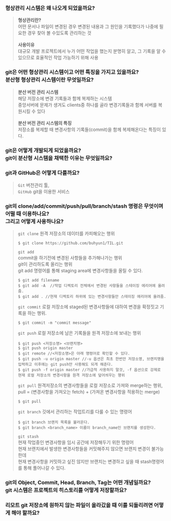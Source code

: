 ### 형상관리 시스템은 왜 나오게 되었을까요?<br/> 
> **형상관리란?**<br/>  어떤 문서나 파일이 변경된 경우 변경된 내용과 그 원인을 기록했다가 나중에 필요한 경우 찾아 볼 수있도록 관리하는 것<br/><br/>
> **사용이유**<br/> 대규모 개발 프로젝트에서 누가 어떤 작업을 했는지 분명히 알고, 그 기록을 알 수 있으므로 효율적인 작업 가능하기 위해 사용<br/>

### git은 어떤 형상관리 시스템이고 어떤 특징을 가지고 있을까요?<br/>  분산형 형상관리 시스템이란 무엇일까요?<br/> 
> **분산 버전 관리 시스템**<br/> 
> 해당 저장소에 변경 기록들과 함께 복제하는 시스템<br/> 중앙서버에 문제가 생겨도 clients중 하나를 골라 변경기록들과 함께 서버를 복원시킬 수 있다<br/><br/>
> **분산 버전 관리 시스템의 특징**<br/>
> 저장소를 복제할 때 변경사항의 기록들(commit)을 함께 복제해온다는 특징이 있다.<br/>

### git은 어떻게 개발되게 되었을까요?<br/> git이 분산형 시스템을 채택한 이유는 무엇일까요?<br/> 

### git과 GitHub은 어떻게 다를까요?<br/> 
>`Git` 버전관리 툴,<br/> `GitHub` git을 이용한 서비스<br/> 
### git의 clone/add/commit/push/pull/branch/stash 명령은 무엇이며 어떨 때 이용하나요?<br/> 그리고 어떻게 사용하나요?<br/> 
>`git clone` 원격 저장소의 데이터를 카피해오는 행위
>```
>$ git clone https://github.com/buhyun1/TIL.git
>```
>`git add` <br/>commit을 하기전에 변경된 사항들을 추가해나가는 행위<br/> git이 관리하도록 올리는 행위<br/>
 git add 명령어를 통해 staging area에 변경사항들을 올릴 수 있다.<br/>
>```
>$ git add filename
>$ git add -A  //작업 디렉토리 전체에서 변경된 사항들을 스테이징 에리어에 올려줌.
>$ git add . //현재 디렉토리 하위에 있는 변경사항들만 스테이징 에리어에 올려줌.
>```
>`git commit` 로컬 저장소에 staged된 변경사항들에 대하여 변경을 확정짓고 기록을 하는 행위.
>```
>$ git commit -m "commit message"
>```
>`git push` 로컬 저장소에 남은 기록들을 원격 저장소에 보내는 행위
>```
>$ git push <저장소명> <브랜치명>
>$ git push origin master
>$ git remote //<저장소명>은 아래 명령어로 확인할 수 있다.
>$ git push -u origin master //-u 옵션은 최초 한번만 저장소명, 브랜치명을 입력하고 이후에는 git push만 사용해도 되게 해준다.  
>$ git push -f origin master //가급적 사용하지 말것, -f 옵션으로 강제로 현재 로컬 저장소의 변경사항을 원격 저장소에 덮어씌우는 행위
>```
>`git pull` 원격저장소의 변경사항들을 로컬 저장소로 가져와 merge하는 행위, pull = (변경사항을 가져오는 fetch) + (가져온 변경사항을 적용하는 merge)
>```
>$ git pull
>```
>`git branch` 깃에서 관리하는 작업트리를 다룰 수 있는 명령어
> ```
>$ git branch 브랜치 목록을 불러온다.
>$ git branch <branch_name> 이름이 branch_name인 브랜치를 생성한다.  
>```
>`git stash` <br/>현재 작업중인 변경사항을 임시 공간에 저장해두기 위한 명령어<br/> 
>현재 브랜치에서 발생한 변경사항들을 커밋해주지 않으면 브랜치 변경이 불가능한데<br/> 현재 변경사항을 커밋하고 싶진 않지만
>브랜치는 변경하고 싶을 때 stash명령어를 통해 풀어나갈 수 있다.

### git의 Object, Commit, Head, Branch, Tag는 어떤 개념일까요?<br/> git 시스템은 프로젝트의 히스토리를 어떻게 저장할까요?<br/> 

### 리모트 git 저장소에 원하지 않는 파일이 올라갔을 때 이를 되돌리려면 어떻게 해야 할까요?
